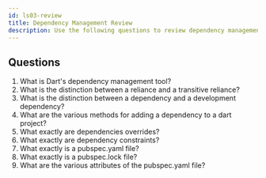 ```yaml
---
id: ls03-review
title: Dependency Management Review
description: Use the following questions to review dependency management concepts.
---
```


## Questions

1. What is Dart's dependency management tool?
2. What is the distinction between a reliance and a transitive reliance?
3. What is the distinction between a dependency and a development dependency?
4. What are the various methods for adding a dependency to a dart project?
5. What exactly are dependencies overrides?
6. What exactly are dependency constraints?
7. What exactly is a pubspec.yaml file?
8. What exactly is a pubspec.lock file?
9. What are the various attributes of the pubspec.yaml file?
